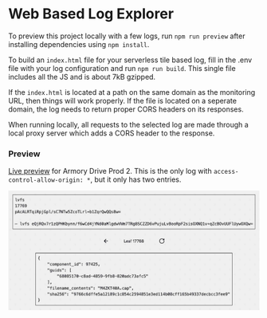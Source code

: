 # Web Based Log Explorer

To preview this project locally with a few logs, run `npm run preview` after installing dependencies using `npm install`.

To build an `index.html` file for your serverless tile based log, fill in the .env file with your log configuration and run `npm run build`. This single file includes all the JS and is about 7kB gzipped.

If the `index.html` is located at a path on the same domain as the monitoring URL, then things will work properly. If the file is located on a seperate domain, the log needs to return proper CORS headers on its responses.

When running locally, all requests to the selected log are made through a local proxy server which adds a CORS header to the response.

### Preview

[Live preview](https://armory-drive-log-explorer.pages.dev/) for Armory Drive Prod 2. This is the only log with `access-control-allow-origin: *`, but it only has two entries.

![web based log explorer ui preview](preview.jpg)
